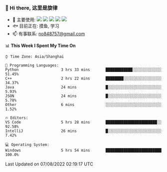 ### 👋 Hi there, 这里是旋律
- 🔭 主要使用: 
![](https://img.shields.io/badge/-Python-3e74a2?style=flat-square&logo=Python&logoColor=fff)
![](https://img.shields.io/badge/-Java-007396?mstyle=flat-square&logo=Java&logoColor=fff)
![](https://img.shields.io/badge/-Node.js-339933?style=flat-square&logo=Node.js&logoColor=fff)
![](https://img.shields.io/badge/-PostgreSQL-4169e1?style=flat-square&logo=PostgreSQL&logoColor=fff)
![](https://img.shields.io/badge/-VSCode-007acc?style=flat-square&logo=Visual-Studio-Code&logoColor=fff)
- 🐟 目前正在: 摸鱼, 学习
- 📫 有事联系: no848757@gmail.com

<!--START_SECTION:waka-->
📊 **This Week I Spent My Time On** 

```text
⌚︎ Time Zone: Asia/Shanghai

💬 Programming Languages: 
Python                   3 hrs 33 mins       ████████████░░░░░░░░░░░░░   51.45% 
C++                      2 hrs 22 mins       ████████░░░░░░░░░░░░░░░░░   34.37% 
Java                     24 mins             █░░░░░░░░░░░░░░░░░░░░░░░░   5.93% 
JSON                     24 mins             █░░░░░░░░░░░░░░░░░░░░░░░░   5.78% 
Other                    6 mins              ░░░░░░░░░░░░░░░░░░░░░░░░░   1.52%

🔥 Editors: 
VS Code                  5 hrs 28 mins       ███████████████████████░░   92.58% 
IntelliJ                 26 mins             █░░░░░░░░░░░░░░░░░░░░░░░░   7.42%

💻 Operating System: 
Windows                  5 hrs 54 mins       █████████████████████████   100.0%

```


 Last Updated on 07/08/2022 02:19:17 UTC
<!--END_SECTION:waka-->
